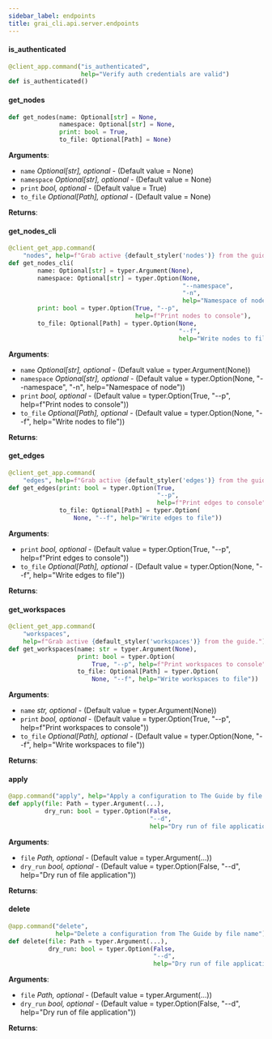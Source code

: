 ```yaml
---
sidebar_label: endpoints
title: grai_cli.api.server.endpoints
---
```


#### is\_authenticated

```python
@client_app.command("is_authenticated",
                    help="Verify auth credentials are valid")
def is_authenticated()
```



#### get\_nodes

```python
def get_nodes(name: Optional[str] = None,
              namespace: Optional[str] = None,
              print: bool = True,
              to_file: Optional[Path] = None)
```

**Arguments**:

- `name` _Optional[str], optional_ - (Default value = None)
- `namespace` _Optional[str], optional_ - (Default value = None)
- `print` _bool, optional_ - (Default value = True)
- `to_file` _Optional[Path], optional_ - (Default value = None)


**Returns**:



#### get\_nodes\_cli

```python
@client_get_app.command(
    "nodes", help=f"Grab active {default_styler('nodes')} from the guide.")
def get_nodes_cli(
        name: Optional[str] = typer.Argument(None),
        namespace: Optional[str] = typer.Option(None,
                                                "--namespace",
                                                "-n",
                                                help="Namespace of node"),
        print: bool = typer.Option(True, "--p",
                                   help=f"Print nodes to console"),
        to_file: Optional[Path] = typer.Option(None,
                                               "--f",
                                               help="Write nodes to file"))
```

**Arguments**:

- `name` _Optional[str], optional_ - (Default value = typer.Argument(None))
- `namespace` _Optional[str], optional_ - (Default value = typer.Option(None, &quot;--namespace&quot;, &quot;-n&quot;, help=&quot;Namespace of node&quot;))
- `print` _bool, optional_ - (Default value = typer.Option(True, &quot;--p&quot;, help=f&quot;Print nodes to console&quot;))
- `to_file` _Optional[Path], optional_ - (Default value = typer.Option(None, &quot;--f&quot;, help=&quot;Write nodes to file&quot;))


**Returns**:



#### get\_edges

```python
@client_get_app.command(
    "edges", help=f"Grab active {default_styler('edges')} from the guide.")
def get_edges(print: bool = typer.Option(True,
                                         "--p",
                                         help=f"Print edges to console"),
              to_file: Optional[Path] = typer.Option(
                  None, "--f", help="Write edges to file"))
```

**Arguments**:

- `print` _bool, optional_ - (Default value = typer.Option(True, &quot;--p&quot;, help=f&quot;Print edges to console&quot;))
- `to_file` _Optional[Path], optional_ - (Default value = typer.Option(None, &quot;--f&quot;, help=&quot;Write edges to file&quot;))


**Returns**:



#### get\_workspaces

```python
@client_get_app.command(
    "workspaces",
    help=f"Grab active {default_styler('workspaces')} from the guide.")
def get_workspaces(name: str = typer.Argument(None),
                   print: bool = typer.Option(
                       True, "--p", help=f"Print workspaces to console"),
                   to_file: Optional[Path] = typer.Option(
                       None, "--f", help="Write workspaces to file"))
```

**Arguments**:

- `name` _str, optional_ - (Default value = typer.Argument(None))
- `print` _bool, optional_ - (Default value = typer.Option(True, &quot;--p&quot;, help=f&quot;Print workspaces to console&quot;))
- `to_file` _Optional[Path], optional_ - (Default value = typer.Option(None, &quot;--f&quot;, help=&quot;Write workspaces to file&quot;))


**Returns**:



#### apply

```python
@app.command("apply", help="Apply a configuration to The Guide by file name")
def apply(file: Path = typer.Argument(...),
          dry_run: bool = typer.Option(False,
                                       "--d",
                                       help="Dry run of file application"))
```

**Arguments**:

- `file` _Path, optional_ - (Default value = typer.Argument(...))
- `dry_run` _bool, optional_ - (Default value = typer.Option(False, &quot;--d&quot;, help=&quot;Dry run of file application&quot;))


**Returns**:



#### delete

```python
@app.command("delete",
             help="Delete a configuration from The Guide by file name")
def delete(file: Path = typer.Argument(...),
           dry_run: bool = typer.Option(False,
                                        "--d",
                                        help="Dry run of file application"))
```

**Arguments**:

- `file` _Path, optional_ - (Default value = typer.Argument(...))
- `dry_run` _bool, optional_ - (Default value = typer.Option(False, &quot;--d&quot;, help=&quot;Dry run of file application&quot;))


**Returns**:
